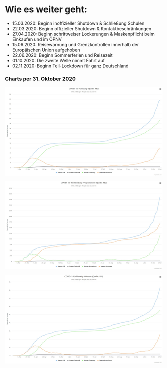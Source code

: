 #

Wie es weiter geht:
===================

* 15.03.2020: Beginn inoffizieller Shutdown & Schließung Schulen
* 22.03.2020: Beginn offizieller Shutdown & Kontaktbeschränkungen
* 27.04.2020: Beginn schrittweiser Lockerungen & Maskenpflicht beim Einkaufen und im ÖPNV
* 15.06.2020: Reisewarnung und Grenzkontrollen innerhalb der Europäischen Union aufgehoben
* 22.06.2020: Beginn Sommerferien und Reisezeit
* 01.10.2020: Die zweite Welle nimmt Fahrt auf
* 02.11.2020: Beginn Teil-Lockdown für ganz Deutschland

### Charts per 31. Oktober 2020

![chart_hh_2020_10_31.jpg](img/chart_hh_2020_10_31.jpg)


![chart_mv_2020_10_31.jpg](img/chart_mv_2020_10_31.jpg)


![chart_sh_2020_10_31.jpg](img/chart_sh_2020_10_31.jpg)
